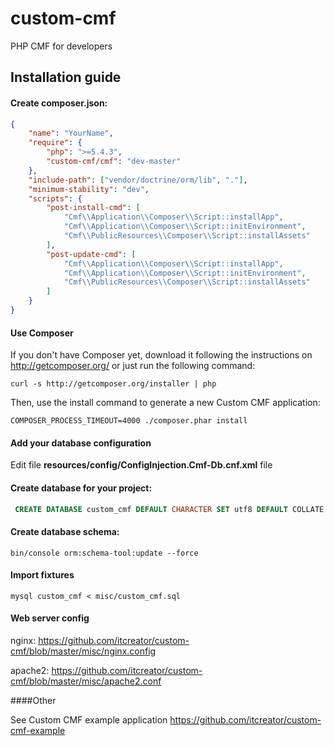 custom-cmf
==========

PHP CMF for developers

Installation guide
-------------

#### Create **composer.json**:

```json
{
    "name": "YourName",
    "require": {
        "php": ">=5.4.3",
        "custom-cmf/cmf": "dev-master"
    },
    "include-path": ["vendor/doctrine/orm/lib", "."],
    "minimum-stability": "dev",
    "scripts": {
        "post-install-cmd": [
            "Cmf\\Application\\Composer\\Script::installApp",
            "Cmf\\Application\\Composer\\Script::initEnvironment",
            "Cmf\\PublicResources\\Composer\\Script::installAssets"
        ],
        "post-update-cmd": [
            "Cmf\\Application\\Composer\\Script::installApp",
            "Cmf\\Application\\Composer\\Script::initEnvironment",
            "Cmf\\PublicResources\\Composer\\Script::installAssets"
        ]
    }
}
```

#### Use Composer

If you don't have Composer yet, download it following the instructions on
http://getcomposer.org/ or just run the following command:

    curl -s http://getcomposer.org/installer | php

Then, use the install command to generate a new Custom CMF application:

    COMPOSER_PROCESS_TIMEOUT=4000 ./composer.phar install

#### Add your database configuration

Edit  file **resources/config/ConfigInjection.Cmf-Db.cnf.xml** file

#### Create database for your project:

```sql
 CREATE DATABASE custom_cmf DEFAULT CHARACTER SET utf8 DEFAULT COLLATE utf8_general_ci;
```

#### Create database schema:

    bin/console orm:schema-tool:update --force

#### Import fixtures

    mysql custom_cmf < misc/custom_cmf.sql


#### Web server config

nginx: https://github.com/itcreator/custom-cmf/blob/master/misc/nginx.config

apache2: https://github.com/itcreator/custom-cmf/blob/master/misc/apache2.conf

####Other

See Custom CMF example application https://github.com/itcreator/custom-cmf-example
